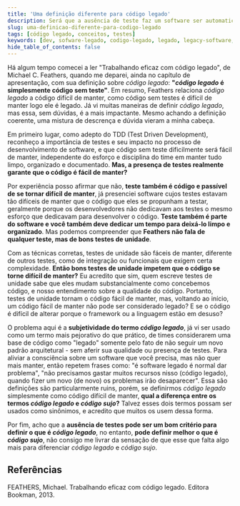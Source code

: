 ```yaml
---
title: 'Uma definição diferente para código legado'
description: Será que a ausência de teste faz um software ser automaticamente legado?
slug: uma-definicao-diferente-para-codigo-legado
tags: [código legado, conceitos, testes]
keywords: [dev, sofware-legado, codigo-legado, legado, legacy-software, legacy-code, legacy, teste, tests, teste-unidade, unit-tests]
hide_table_of_contents: false
---
```


Há algum tempo comecei a ler "Trabalhando eficaz com código legado", de Michael C. Feathers, quando me deparei, ainda no capítulo de apresentação, com sua definição sobre *código legado*: **"*código legado* é simplesmente código sem teste"**. Em resumo, Feathers relaciona *código legado* a código difícil de manter, como código sem testes é difícil de manter logo ele é legado. Já vi muitas maneiras de definir *código legado*, mas essa, sem dúvidas, é a mais impactante. Mesmo achando a definição coerente, uma mistura de descrença e dúvida vieram a minha cabeça.

<!-- truncate -->

Em primeiro lugar, como adepto do TDD (Test Driven Development), reconheço a importância de testes e seu impacto no processo de desenvolvimento de software, e que código sem teste dificilmente será fácil de manter, independente do esforço e disciplina do time em manter tudo limpo, organizado e documentado. **Mas, a presença de testes realmente garante que o código é fácil de manter?** 

Por experiência posso afirmar que não, **teste também é código e passível de se tornar difícil de manter**, já presenciei software cujos testes estavam tão difíceis de manter que o código que eles se propunham a testar, geralmente porque os desenvolvedores não dedicavam aos testes o mesmo esforço que dedicavam para desenvolver o código. **Teste também é parte do software e você também deve dedicar um tempo para deixá-lo limpo e organizado**. Mas podemos compreender que **Feathers não fala de qualquer teste, mas de bons testes de unidade**.

Com as técnicas corretas, testes de unidade são fáceis de manter, diferente de outros testes, como de integração ou funcionais que exigem certa complexidade. **Então bons testes de unidade impetem que o código se torne difícil de manter?** Eu acredito que sim, quem escreve testes de unidade sabe que eles mudam substancialmente como concebemos código, e nosso entendimento sobre a qualidade do código. Portanto, testes de unidade tornam o código fácil de manter, mas, voltando ao início, um código fácil de manter não pode ser considerado legado? E se o código é difícil de alterar porque o framework ou a linguagem estão em desuso?

O problema aqui é a **subjetividade do termo *código legado***, já vi ser usado como um termo mais pejorativo do que prático, de times considerarem uma base de código como "legado" somente pelo fato de não seguir um novo padrão arquitetural - sem aferir sua qualidade ou presença de testes. Para aliviar a consciência sobre um software que você precisa, mas não quer mais manter, então repetem frases como: "é software legado é normal dar problema", "não precisamos gastar muitos recursos nisso (código legado), quando fizer um novo (de novo) os problemas irão desaparecer". Essa são definições são particularmente ruins, porém, se definirmos *código legado* simplesmente como código difícil de manter, **qual a diferença entre os termos *código legado* e *código sujo*?** Talvez esses dois termos possam ser usados como sinônimos, e acredito que muitos os usem dessa forma.

Por fim, acho que a **ausência de testes pode ser um bom critério para definir o que é *código legado***, no entanto, **pode definir melhor o que é *código sujo***, não consigo me livrar da sensação de que esse que falta algo mais para diferenciar *código legado* e *código sujo*.

## Referências

FEATHERS, Michael. Trabalhando eficaz com código legado. Editora Bookman, 2013.
